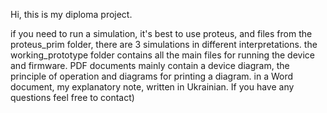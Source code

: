 Hi, this is my diploma project.

if you need to run a simulation, it's best to use proteus, and files from the proteus_prim folder, there are 3 simulations in different interpretations.
the working_prototype folder contains all the main files for running the device and firmware.
PDF documents mainly contain a device diagram, the principle of operation and diagrams for printing a diagram.
in a Word document, my explanatory note, written in Ukrainian. 
If you have any questions feel free to contact)
